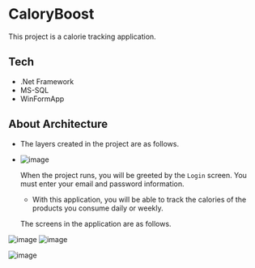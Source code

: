 # CaloryBoost

This project is a calorie tracking application.

## Tech

- .Net Framework
- MS-SQL
- WinFormApp

## About Architecture

- The layers created in the project are as follows.
- 
  ![image](https://github.com/user-attachments/assets/bdcdea08-d4b5-4df6-98e5-439caf8dfddc)

  When the project runs, you will be greeted by the `Login` screen. You must enter your email and password information.

  - With this application, you will be able to track the calories of the products you consume daily or weekly.

  The screens in the application are as follows.

![image](https://github.com/user-attachments/assets/ff965d98-b968-4786-a650-b33ea80c4a68) ![image](https://github.com/user-attachments/assets/59bfb22c-fbd6-4463-b5b8-fdaa3fb14e90)

![image](https://github.com/user-attachments/assets/b5c71762-67d7-4441-899c-63b5a66feafe)


